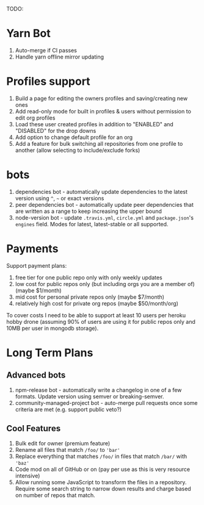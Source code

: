 TODO:

# Yarn Bot

1. Auto-merge if CI passes
1. Handle yarn offline mirror updating

# Profiles support

1. Build a page for editing the owners profiles and saving/creating new ones
  1. Add read-only mode for built in profiles & users without permission to edit org profiles
1. Load these user created profiles in addition to "ENABLED" and "DISABLED" for the drop downs
1. Add option to change default profile for an org
1. Add a feature for bulk switching all repositories from one profile to another (allow selecting to include/exclude forks)

# bots

1. dependencies bot - automatically update dependencies to the latest version using `^`, `~` or exact versions
1. peer dependencies bot - automatically update peer dependencies that are written as a range to keep increasing the upper bound
1. node-version bot - update `.travis.yml`, `circle.yml` and `package.json`'s `engines` field.  Modes for latest, latest-stable or all supported.

# Payments

Support payment plans:

1. free tier for one public repo only with only weekly updates
1. low cost for public repos only (but including orgs you are a member of) (maybe $1/month)
1. mid cost for personal private repos only (maybe $7/month)
1. relatively high cost for private org repos (maybe $50/month/org)

To cover costs I need to be able to support at least 10 users per heroku hobby drone (assuming 90% of users are using it for public repos only and 10MB per user in mongodb storage).

# Long Term Plans

## Advanced bots

1. npm-release bot - automatically write a changelog in one of a few formats.  Update version using semver or breaking-semver.
1. community-managed-project bot - auto-merge pull requests once some criteria are met (e.g. support public veto?)

## Cool Features

1. Bulk edit for owner (premium feature)
  1. Rename all files that match `/foo/` to `'bar'`
  1. Replace everything that matches `/foo/` in files that match `/bar/` with `'baz'`
1. Code mod on all of GitHub or on  (pay per use as this is very resource intensive)
  1. Allow running some JavaScript to transform the files in a repository.  Require some search string to narrow down results and charge based on number of repos that match.
